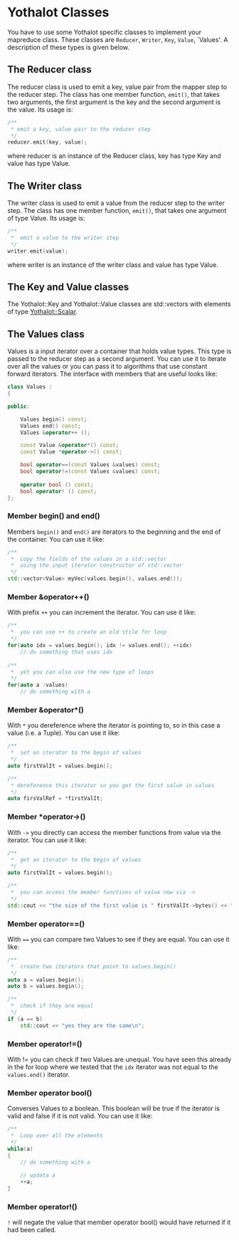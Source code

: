 # Yothalot Classes

You have to use some Yothalot specific classes to implement your mapreduce
class. These classes are `Reducer`, `Writer`, `Key`, `Value`,  `Values'.
A description of these types is given below.

## The Reducer class
The reducer class is used to emit a key, value pair from the mapper step
to the reducer step. The class has one member function, `emit()`, that takes
two arguments, the first argument is the key and the second argument 
is the value. Its usage is:
```cpp
/**
 * emit a key, value pair to the reducer step
 */
reducer.emit(key, value);
```
where reducer is an instance of the Reducer class, key has type Key and
value has type Value.

## The Writer class
The writer class is used to emit a value from the reducer step to the writer
step. The class has one member function, `emit()`, that takes one argument
of type Value. Its usage is:
```cpp
/**
 *  emit a value to the writer step
 */
writer.emit(value);
```
where writer is an instance of the writer class and value has type Value.

## The Key and Value classes
The Yothalot::Key and Yothalot::Value classes are std::vectors with elements 
of type [Yothalot::Scalar](copernica-docs:Yothalot/cpp-scalar).


## The Values class

Values is a input iterator over a container that holds value types. This type
is passed to the reducer step as a second argument. You can use it to 
iterate over all the values or you can pass it to algorithms
that use constant forward iterators. The interface with members that are
useful looks like:

```cpp
class Values :
{

public:

    Values begin() const;
    Values end() const;
    Values &operator++ ();

    const Value &operator*() const;
    const Value *operator->() const;

    bool operator==(const Values &values) const;
    bool operator!=(const Values &values) const;
    
    operator bool () const;
    bool operator! () const;
};
```
### Member begin() and end()
Members `begin()` and `end()` are iterators to the beginning and the end
of the container. You can use it like:
```cpp
/**
 *  copy the fields of the values in a std::vector
 *  using the input iterator constructor of std::vector
 */
std::vector<Value> myVec(values.begin(), values.end());
```

### Member &operator++()
With prefix `++` you can increment the iterator. You can use it like:
```cpp
/** 
 *  you can use ++ to create an old stile for loop
 */
for(auto idx = values.begin(); idx != values.end(); ++idx)
    // do something that uses idx
   
/**
 *  yet you can also use the new type of loops
 */
for(auto a :values)
    // do something with a
```

### Member &operator*()
With `*` you dereference where the iterator is pointing to, so in this case
a value (i.e. a Tuple). You can use it like:
```c++
/**
 *  set an iterator to the begin of values
 */
auto firstValIt = values.begin();

/**
 * dereference this iterator so you get the first value in values
 */
auto firsValRef = *firstValIt;
```

### Member *operator->()
With `->` you directly can access the member functions from value via the
iterator. You can use it like:
```cpp
/**
 *  get an iterator to the begin of values
 */
auto firstValIt = values.begin();

/**
 *  you can access the member functions of value now via ->
 */
std::cout << "the size of the first value is " firstValIt->bytes() << " bytes\n";
```

### Member operator==()
With `==` you can compare two Values to see if they are equal. You can use
it like:
```cpp
/**
 *  create two iterators that point to values.begin()
 */
auto a = values.begin();
auto b = values.begin();

/**
 *  check if they are equal
 */
if (a == b)
    std::cout << "yes they are the same\n";
```


### Member operator!=()
With != you can check if two Values are unequal. You have seen this already 
in the for loop where we tested that the `idx` iterator was not equal to the
`values.end()` iterator.


### Member operator bool()
Converses Values to a boolean. This boolean will be true if the iterator is
valid and false if it is not valid. You can use it like:
```cpp
/**
 *  Loop over all the elements 
 */
while(a)
{
    // do something with a
    
    // updata a
    ++a;
}
```

### Member operator!()
`!` will negate the value that member operator bool() would have returned
if it had been called.
